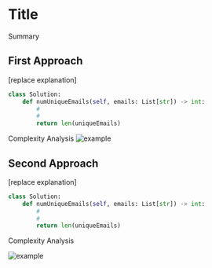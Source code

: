 # Title
Summary


## First Approach
[replace explanation]



```python
class Solution:
    def numUniqueEmails(self, emails: List[str]) -> int:
        #
        #
        return len(uniqueEmails)
```

Complexity Analysis
![example](imgs/)


## Second Approach

[replace explanation]



```python
class Solution:
    def numUniqueEmails(self, emails: List[str]) -> int:
        #
        #
        return len(uniqueEmails)
```

Complexity Analysis

![example](imgs/)